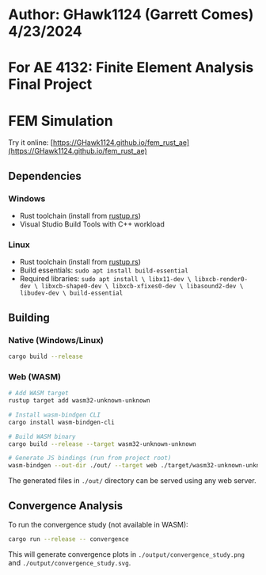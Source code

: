 # Author: GHawk1124 (Garrett Comes) 4/23/2024
# For AE 4132: Finite Element Analysis Final Project

# FEM Simulation

Try it online: [https://GHawk1124.github.io/fem_rust_ae](https://GHawk1124.github.io/fem_rust_ae)

## Dependencies

### Windows
- Rust toolchain (install from [rustup.rs](https://rustup.rs))
- Visual Studio Build Tools with C++ workload

### Linux
- Rust toolchain (install from [rustup.rs](https://rustup.rs))
- Build essentials: `sudo apt install build-essential`
- Required libraries: `sudo apt install \
    libx11-dev \
    libxcb-render0-dev \
    libxcb-shape0-dev \
    libxcb-xfixes0-dev \
    libasound2-dev \
    libudev-dev \
    build-essential`

## Building

### Native (Windows/Linux)
```bash
cargo build --release
```

### Web (WASM)
```bash
# Add WASM target
rustup target add wasm32-unknown-unknown

# Install wasm-bindgen CLI
cargo install wasm-bindgen-cli

# Build WASM binary
cargo build --release --target wasm32-unknown-unknown

# Generate JS bindings (run from project root)
wasm-bindgen --out-dir ./out/ --target web ./target/wasm32-unknown-unknown/release/fem_sim.wasm
```
The generated files in `./out/` directory can be served using any web server.

## Convergence Analysis
To run the convergence study (not available in WASM):
```bash
cargo run --release -- convergence
```
This will generate convergence plots in `./output/convergence_study.png` and `./output/convergence_study.svg`.
